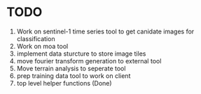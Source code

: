# TODO
1) Work on sentinel-1 time series tool to get canidate images for classification
2) Work on moa tool
3) implement data sturcture to store image tiles 
4) move fourier transform generation to external tool
5) Move terrain analysis to seperate tool
6) prep training data tool to work on client  
7) top level helper functions (Done)